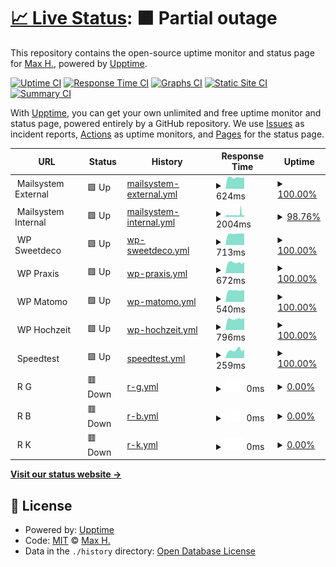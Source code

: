 # [📈 Live Status](https://status.haeckl-it.de): <!--live status--> **🟧 Partial outage**

This repository contains the open-source uptime monitor and status page for [Max H.](https://status.haeckl-it.de), powered by [Upptime](https://github.com/upptime/upptime).

[![Uptime CI](https://github.com/koj-co/upptime/workflows/Uptime%20CI/badge.svg)](https://github.com/koj-co/upptime/actions?query=workflow%3A%22Uptime+CI%22)
[![Response Time CI](https://github.com/koj-co/upptime/workflows/Response%20Time%20CI/badge.svg)](https://github.com/koj-co/upptime/actions?query=workflow%3A%22Response+Time+CI%22)
[![Graphs CI](https://github.com/koj-co/upptime/workflows/Graphs%20CI/badge.svg)](https://github.com/koj-co/upptime/actions?query=workflow%3A%22Graphs+CI%22)
[![Static Site CI](https://github.com/koj-co/upptime/workflows/Static%20Site%20CI/badge.svg)](https://github.com/koj-co/upptime/actions?query=workflow%3A%22Static+Site+CI%22)
[![Summary CI](https://github.com/koj-co/upptime/workflows/Summary%20CI/badge.svg)](https://github.com/koj-co/upptime/actions?query=workflow%3A%22Summary+CI%22)

With [Upptime](https://upptime.js.org), you can get your own unlimited and free uptime monitor and status page, powered entirely by a GitHub repository. We use [Issues](https://github.com/8ear/upptime/issues) as incident reports, [Actions](https://github.com/8ear/upptime/actions) as uptime monitors, and [Pages](https://status.haeckl-it.de) for the status page.

<!--start: status pages-->
<!-- This summary is generated by Upptime (https://github.com/upptime/upptime) -->
<!-- Do not edit this manually, your changes will be overwritten -->
<!-- prettier-ignore -->
| URL | Status | History | Response Time | Uptime |
| --- | ------ | ------- | ------------- | ------ |
| <img alt="" src="https://favicons.githubusercontent.com/null" height="13"> Mailsystem External | 🟩 Up | [mailsystem-external.yml](https://github.com/8ear/upptime/commits/HEAD/history/mailsystem-external.yml) | <details><summary><img alt="Response time graph" src="./graphs/mailsystem-external/response-time-week.png" height="20"> 624ms</summary><br><a href="https://status.haeckl-it.de/history/mailsystem-external"><img alt="Response time 721" src="https://img.shields.io/endpoint?url=https%3A%2F%2Fraw.githubusercontent.com%2F8ear%2Fupptime%2FHEAD%2Fapi%2Fmailsystem-external%2Fresponse-time.json"></a><br><a href="https://status.haeckl-it.de/history/mailsystem-external"><img alt="24-hour response time 671" src="https://img.shields.io/endpoint?url=https%3A%2F%2Fraw.githubusercontent.com%2F8ear%2Fupptime%2FHEAD%2Fapi%2Fmailsystem-external%2Fresponse-time-day.json"></a><br><a href="https://status.haeckl-it.de/history/mailsystem-external"><img alt="7-day response time 624" src="https://img.shields.io/endpoint?url=https%3A%2F%2Fraw.githubusercontent.com%2F8ear%2Fupptime%2FHEAD%2Fapi%2Fmailsystem-external%2Fresponse-time-week.json"></a><br><a href="https://status.haeckl-it.de/history/mailsystem-external"><img alt="30-day response time 688" src="https://img.shields.io/endpoint?url=https%3A%2F%2Fraw.githubusercontent.com%2F8ear%2Fupptime%2FHEAD%2Fapi%2Fmailsystem-external%2Fresponse-time-month.json"></a><br><a href="https://status.haeckl-it.de/history/mailsystem-external"><img alt="1-year response time 721" src="https://img.shields.io/endpoint?url=https%3A%2F%2Fraw.githubusercontent.com%2F8ear%2Fupptime%2FHEAD%2Fapi%2Fmailsystem-external%2Fresponse-time-year.json"></a></details> | <details><summary><a href="https://status.haeckl-it.de/history/mailsystem-external">100.00%</a></summary><a href="https://status.haeckl-it.de/history/mailsystem-external"><img alt="All-time uptime 99.94%" src="https://img.shields.io/endpoint?url=https%3A%2F%2Fraw.githubusercontent.com%2F8ear%2Fupptime%2FHEAD%2Fapi%2Fmailsystem-external%2Fuptime.json"></a><br><a href="https://status.haeckl-it.de/history/mailsystem-external"><img alt="24-hour uptime 100.00%" src="https://img.shields.io/endpoint?url=https%3A%2F%2Fraw.githubusercontent.com%2F8ear%2Fupptime%2FHEAD%2Fapi%2Fmailsystem-external%2Fuptime-day.json"></a><br><a href="https://status.haeckl-it.de/history/mailsystem-external"><img alt="7-day uptime 100.00%" src="https://img.shields.io/endpoint?url=https%3A%2F%2Fraw.githubusercontent.com%2F8ear%2Fupptime%2FHEAD%2Fapi%2Fmailsystem-external%2Fuptime-week.json"></a><br><a href="https://status.haeckl-it.de/history/mailsystem-external"><img alt="30-day uptime 99.95%" src="https://img.shields.io/endpoint?url=https%3A%2F%2Fraw.githubusercontent.com%2F8ear%2Fupptime%2FHEAD%2Fapi%2Fmailsystem-external%2Fuptime-month.json"></a><br><a href="https://status.haeckl-it.de/history/mailsystem-external"><img alt="1-year uptime 99.94%" src="https://img.shields.io/endpoint?url=https%3A%2F%2Fraw.githubusercontent.com%2F8ear%2Fupptime%2FHEAD%2Fapi%2Fmailsystem-external%2Fuptime-year.json"></a></details>
| <img alt="" src="https://favicons.githubusercontent.com/null" height="13"> Mailsystem Internal | 🟩 Up | [mailsystem-internal.yml](https://github.com/8ear/upptime/commits/HEAD/history/mailsystem-internal.yml) | <details><summary><img alt="Response time graph" src="./graphs/mailsystem-internal/response-time-week.png" height="20"> 2004ms</summary><br><a href="https://status.haeckl-it.de/history/mailsystem-internal"><img alt="Response time 6010" src="https://img.shields.io/endpoint?url=https%3A%2F%2Fraw.githubusercontent.com%2F8ear%2Fupptime%2FHEAD%2Fapi%2Fmailsystem-internal%2Fresponse-time.json"></a><br><a href="https://status.haeckl-it.de/history/mailsystem-internal"><img alt="24-hour response time 1480" src="https://img.shields.io/endpoint?url=https%3A%2F%2Fraw.githubusercontent.com%2F8ear%2Fupptime%2FHEAD%2Fapi%2Fmailsystem-internal%2Fresponse-time-day.json"></a><br><a href="https://status.haeckl-it.de/history/mailsystem-internal"><img alt="7-day response time 2004" src="https://img.shields.io/endpoint?url=https%3A%2F%2Fraw.githubusercontent.com%2F8ear%2Fupptime%2FHEAD%2Fapi%2Fmailsystem-internal%2Fresponse-time-week.json"></a><br><a href="https://status.haeckl-it.de/history/mailsystem-internal"><img alt="30-day response time 6620" src="https://img.shields.io/endpoint?url=https%3A%2F%2Fraw.githubusercontent.com%2F8ear%2Fupptime%2FHEAD%2Fapi%2Fmailsystem-internal%2Fresponse-time-month.json"></a><br><a href="https://status.haeckl-it.de/history/mailsystem-internal"><img alt="1-year response time 6010" src="https://img.shields.io/endpoint?url=https%3A%2F%2Fraw.githubusercontent.com%2F8ear%2Fupptime%2FHEAD%2Fapi%2Fmailsystem-internal%2Fresponse-time-year.json"></a></details> | <details><summary><a href="https://status.haeckl-it.de/history/mailsystem-internal">98.76%</a></summary><a href="https://status.haeckl-it.de/history/mailsystem-internal"><img alt="All-time uptime 90.73%" src="https://img.shields.io/endpoint?url=https%3A%2F%2Fraw.githubusercontent.com%2F8ear%2Fupptime%2FHEAD%2Fapi%2Fmailsystem-internal%2Fuptime.json"></a><br><a href="https://status.haeckl-it.de/history/mailsystem-internal"><img alt="24-hour uptime 96.89%" src="https://img.shields.io/endpoint?url=https%3A%2F%2Fraw.githubusercontent.com%2F8ear%2Fupptime%2FHEAD%2Fapi%2Fmailsystem-internal%2Fuptime-day.json"></a><br><a href="https://status.haeckl-it.de/history/mailsystem-internal"><img alt="7-day uptime 98.76%" src="https://img.shields.io/endpoint?url=https%3A%2F%2Fraw.githubusercontent.com%2F8ear%2Fupptime%2FHEAD%2Fapi%2Fmailsystem-internal%2Fuptime-week.json"></a><br><a href="https://status.haeckl-it.de/history/mailsystem-internal"><img alt="30-day uptime 92.64%" src="https://img.shields.io/endpoint?url=https%3A%2F%2Fraw.githubusercontent.com%2F8ear%2Fupptime%2FHEAD%2Fapi%2Fmailsystem-internal%2Fuptime-month.json"></a><br><a href="https://status.haeckl-it.de/history/mailsystem-internal"><img alt="1-year uptime 90.73%" src="https://img.shields.io/endpoint?url=https%3A%2F%2Fraw.githubusercontent.com%2F8ear%2Fupptime%2FHEAD%2Fapi%2Fmailsystem-internal%2Fuptime-year.json"></a></details>
| <img alt="" src="https://favicons.githubusercontent.com/null" height="13"> WP Sweetdeco | 🟩 Up | [wp-sweetdeco.yml](https://github.com/8ear/upptime/commits/HEAD/history/wp-sweetdeco.yml) | <details><summary><img alt="Response time graph" src="./graphs/wp-sweetdeco/response-time-week.png" height="20"> 713ms</summary><br><a href="https://status.haeckl-it.de/history/wp-sweetdeco"><img alt="Response time 695" src="https://img.shields.io/endpoint?url=https%3A%2F%2Fraw.githubusercontent.com%2F8ear%2Fupptime%2FHEAD%2Fapi%2Fwp-sweetdeco%2Fresponse-time.json"></a><br><a href="https://status.haeckl-it.de/history/wp-sweetdeco"><img alt="24-hour response time 700" src="https://img.shields.io/endpoint?url=https%3A%2F%2Fraw.githubusercontent.com%2F8ear%2Fupptime%2FHEAD%2Fapi%2Fwp-sweetdeco%2Fresponse-time-day.json"></a><br><a href="https://status.haeckl-it.de/history/wp-sweetdeco"><img alt="7-day response time 713" src="https://img.shields.io/endpoint?url=https%3A%2F%2Fraw.githubusercontent.com%2F8ear%2Fupptime%2FHEAD%2Fapi%2Fwp-sweetdeco%2Fresponse-time-week.json"></a><br><a href="https://status.haeckl-it.de/history/wp-sweetdeco"><img alt="30-day response time 699" src="https://img.shields.io/endpoint?url=https%3A%2F%2Fraw.githubusercontent.com%2F8ear%2Fupptime%2FHEAD%2Fapi%2Fwp-sweetdeco%2Fresponse-time-month.json"></a><br><a href="https://status.haeckl-it.de/history/wp-sweetdeco"><img alt="1-year response time 695" src="https://img.shields.io/endpoint?url=https%3A%2F%2Fraw.githubusercontent.com%2F8ear%2Fupptime%2FHEAD%2Fapi%2Fwp-sweetdeco%2Fresponse-time-year.json"></a></details> | <details><summary><a href="https://status.haeckl-it.de/history/wp-sweetdeco">100.00%</a></summary><a href="https://status.haeckl-it.de/history/wp-sweetdeco"><img alt="All-time uptime 99.92%" src="https://img.shields.io/endpoint?url=https%3A%2F%2Fraw.githubusercontent.com%2F8ear%2Fupptime%2FHEAD%2Fapi%2Fwp-sweetdeco%2Fuptime.json"></a><br><a href="https://status.haeckl-it.de/history/wp-sweetdeco"><img alt="24-hour uptime 100.00%" src="https://img.shields.io/endpoint?url=https%3A%2F%2Fraw.githubusercontent.com%2F8ear%2Fupptime%2FHEAD%2Fapi%2Fwp-sweetdeco%2Fuptime-day.json"></a><br><a href="https://status.haeckl-it.de/history/wp-sweetdeco"><img alt="7-day uptime 100.00%" src="https://img.shields.io/endpoint?url=https%3A%2F%2Fraw.githubusercontent.com%2F8ear%2Fupptime%2FHEAD%2Fapi%2Fwp-sweetdeco%2Fuptime-week.json"></a><br><a href="https://status.haeckl-it.de/history/wp-sweetdeco"><img alt="30-day uptime 99.95%" src="https://img.shields.io/endpoint?url=https%3A%2F%2Fraw.githubusercontent.com%2F8ear%2Fupptime%2FHEAD%2Fapi%2Fwp-sweetdeco%2Fuptime-month.json"></a><br><a href="https://status.haeckl-it.de/history/wp-sweetdeco"><img alt="1-year uptime 99.92%" src="https://img.shields.io/endpoint?url=https%3A%2F%2Fraw.githubusercontent.com%2F8ear%2Fupptime%2FHEAD%2Fapi%2Fwp-sweetdeco%2Fuptime-year.json"></a></details>
| <img alt="" src="https://favicons.githubusercontent.com/null" height="13"> WP Praxis | 🟩 Up | [wp-praxis.yml](https://github.com/8ear/upptime/commits/HEAD/history/wp-praxis.yml) | <details><summary><img alt="Response time graph" src="./graphs/wp-praxis/response-time-week.png" height="20"> 672ms</summary><br><a href="https://status.haeckl-it.de/history/wp-praxis"><img alt="Response time 660" src="https://img.shields.io/endpoint?url=https%3A%2F%2Fraw.githubusercontent.com%2F8ear%2Fupptime%2FHEAD%2Fapi%2Fwp-praxis%2Fresponse-time.json"></a><br><a href="https://status.haeckl-it.de/history/wp-praxis"><img alt="24-hour response time 677" src="https://img.shields.io/endpoint?url=https%3A%2F%2Fraw.githubusercontent.com%2F8ear%2Fupptime%2FHEAD%2Fapi%2Fwp-praxis%2Fresponse-time-day.json"></a><br><a href="https://status.haeckl-it.de/history/wp-praxis"><img alt="7-day response time 672" src="https://img.shields.io/endpoint?url=https%3A%2F%2Fraw.githubusercontent.com%2F8ear%2Fupptime%2FHEAD%2Fapi%2Fwp-praxis%2Fresponse-time-week.json"></a><br><a href="https://status.haeckl-it.de/history/wp-praxis"><img alt="30-day response time 674" src="https://img.shields.io/endpoint?url=https%3A%2F%2Fraw.githubusercontent.com%2F8ear%2Fupptime%2FHEAD%2Fapi%2Fwp-praxis%2Fresponse-time-month.json"></a><br><a href="https://status.haeckl-it.de/history/wp-praxis"><img alt="1-year response time 660" src="https://img.shields.io/endpoint?url=https%3A%2F%2Fraw.githubusercontent.com%2F8ear%2Fupptime%2FHEAD%2Fapi%2Fwp-praxis%2Fresponse-time-year.json"></a></details> | <details><summary><a href="https://status.haeckl-it.de/history/wp-praxis">100.00%</a></summary><a href="https://status.haeckl-it.de/history/wp-praxis"><img alt="All-time uptime 99.96%" src="https://img.shields.io/endpoint?url=https%3A%2F%2Fraw.githubusercontent.com%2F8ear%2Fupptime%2FHEAD%2Fapi%2Fwp-praxis%2Fuptime.json"></a><br><a href="https://status.haeckl-it.de/history/wp-praxis"><img alt="24-hour uptime 100.00%" src="https://img.shields.io/endpoint?url=https%3A%2F%2Fraw.githubusercontent.com%2F8ear%2Fupptime%2FHEAD%2Fapi%2Fwp-praxis%2Fuptime-day.json"></a><br><a href="https://status.haeckl-it.de/history/wp-praxis"><img alt="7-day uptime 100.00%" src="https://img.shields.io/endpoint?url=https%3A%2F%2Fraw.githubusercontent.com%2F8ear%2Fupptime%2FHEAD%2Fapi%2Fwp-praxis%2Fuptime-week.json"></a><br><a href="https://status.haeckl-it.de/history/wp-praxis"><img alt="30-day uptime 99.95%" src="https://img.shields.io/endpoint?url=https%3A%2F%2Fraw.githubusercontent.com%2F8ear%2Fupptime%2FHEAD%2Fapi%2Fwp-praxis%2Fuptime-month.json"></a><br><a href="https://status.haeckl-it.de/history/wp-praxis"><img alt="1-year uptime 99.96%" src="https://img.shields.io/endpoint?url=https%3A%2F%2Fraw.githubusercontent.com%2F8ear%2Fupptime%2FHEAD%2Fapi%2Fwp-praxis%2Fuptime-year.json"></a></details>
| <img alt="" src="https://favicons.githubusercontent.com/null" height="13"> WP Matomo | 🟩 Up | [wp-matomo.yml](https://github.com/8ear/upptime/commits/HEAD/history/wp-matomo.yml) | <details><summary><img alt="Response time graph" src="./graphs/wp-matomo/response-time-week.png" height="20"> 540ms</summary><br><a href="https://status.haeckl-it.de/history/wp-matomo"><img alt="Response time 517" src="https://img.shields.io/endpoint?url=https%3A%2F%2Fraw.githubusercontent.com%2F8ear%2Fupptime%2FHEAD%2Fapi%2Fwp-matomo%2Fresponse-time.json"></a><br><a href="https://status.haeckl-it.de/history/wp-matomo"><img alt="24-hour response time 489" src="https://img.shields.io/endpoint?url=https%3A%2F%2Fraw.githubusercontent.com%2F8ear%2Fupptime%2FHEAD%2Fapi%2Fwp-matomo%2Fresponse-time-day.json"></a><br><a href="https://status.haeckl-it.de/history/wp-matomo"><img alt="7-day response time 540" src="https://img.shields.io/endpoint?url=https%3A%2F%2Fraw.githubusercontent.com%2F8ear%2Fupptime%2FHEAD%2Fapi%2Fwp-matomo%2Fresponse-time-week.json"></a><br><a href="https://status.haeckl-it.de/history/wp-matomo"><img alt="30-day response time 529" src="https://img.shields.io/endpoint?url=https%3A%2F%2Fraw.githubusercontent.com%2F8ear%2Fupptime%2FHEAD%2Fapi%2Fwp-matomo%2Fresponse-time-month.json"></a><br><a href="https://status.haeckl-it.de/history/wp-matomo"><img alt="1-year response time 517" src="https://img.shields.io/endpoint?url=https%3A%2F%2Fraw.githubusercontent.com%2F8ear%2Fupptime%2FHEAD%2Fapi%2Fwp-matomo%2Fresponse-time-year.json"></a></details> | <details><summary><a href="https://status.haeckl-it.de/history/wp-matomo">100.00%</a></summary><a href="https://status.haeckl-it.de/history/wp-matomo"><img alt="All-time uptime 99.98%" src="https://img.shields.io/endpoint?url=https%3A%2F%2Fraw.githubusercontent.com%2F8ear%2Fupptime%2FHEAD%2Fapi%2Fwp-matomo%2Fuptime.json"></a><br><a href="https://status.haeckl-it.de/history/wp-matomo"><img alt="24-hour uptime 100.00%" src="https://img.shields.io/endpoint?url=https%3A%2F%2Fraw.githubusercontent.com%2F8ear%2Fupptime%2FHEAD%2Fapi%2Fwp-matomo%2Fuptime-day.json"></a><br><a href="https://status.haeckl-it.de/history/wp-matomo"><img alt="7-day uptime 100.00%" src="https://img.shields.io/endpoint?url=https%3A%2F%2Fraw.githubusercontent.com%2F8ear%2Fupptime%2FHEAD%2Fapi%2Fwp-matomo%2Fuptime-week.json"></a><br><a href="https://status.haeckl-it.de/history/wp-matomo"><img alt="30-day uptime 99.95%" src="https://img.shields.io/endpoint?url=https%3A%2F%2Fraw.githubusercontent.com%2F8ear%2Fupptime%2FHEAD%2Fapi%2Fwp-matomo%2Fuptime-month.json"></a><br><a href="https://status.haeckl-it.de/history/wp-matomo"><img alt="1-year uptime 99.98%" src="https://img.shields.io/endpoint?url=https%3A%2F%2Fraw.githubusercontent.com%2F8ear%2Fupptime%2FHEAD%2Fapi%2Fwp-matomo%2Fuptime-year.json"></a></details>
| <img alt="" src="https://favicons.githubusercontent.com/null" height="13"> WP Hochzeit | 🟩 Up | [wp-hochzeit.yml](https://github.com/8ear/upptime/commits/HEAD/history/wp-hochzeit.yml) | <details><summary><img alt="Response time graph" src="./graphs/wp-hochzeit/response-time-week.png" height="20"> 796ms</summary><br><a href="https://status.haeckl-it.de/history/wp-hochzeit"><img alt="Response time 822" src="https://img.shields.io/endpoint?url=https%3A%2F%2Fraw.githubusercontent.com%2F8ear%2Fupptime%2FHEAD%2Fapi%2Fwp-hochzeit%2Fresponse-time.json"></a><br><a href="https://status.haeckl-it.de/history/wp-hochzeit"><img alt="24-hour response time 848" src="https://img.shields.io/endpoint?url=https%3A%2F%2Fraw.githubusercontent.com%2F8ear%2Fupptime%2FHEAD%2Fapi%2Fwp-hochzeit%2Fresponse-time-day.json"></a><br><a href="https://status.haeckl-it.de/history/wp-hochzeit"><img alt="7-day response time 796" src="https://img.shields.io/endpoint?url=https%3A%2F%2Fraw.githubusercontent.com%2F8ear%2Fupptime%2FHEAD%2Fapi%2Fwp-hochzeit%2Fresponse-time-week.json"></a><br><a href="https://status.haeckl-it.de/history/wp-hochzeit"><img alt="30-day response time 907" src="https://img.shields.io/endpoint?url=https%3A%2F%2Fraw.githubusercontent.com%2F8ear%2Fupptime%2FHEAD%2Fapi%2Fwp-hochzeit%2Fresponse-time-month.json"></a><br><a href="https://status.haeckl-it.de/history/wp-hochzeit"><img alt="1-year response time 822" src="https://img.shields.io/endpoint?url=https%3A%2F%2Fraw.githubusercontent.com%2F8ear%2Fupptime%2FHEAD%2Fapi%2Fwp-hochzeit%2Fresponse-time-year.json"></a></details> | <details><summary><a href="https://status.haeckl-it.de/history/wp-hochzeit">100.00%</a></summary><a href="https://status.haeckl-it.de/history/wp-hochzeit"><img alt="All-time uptime 95.92%" src="https://img.shields.io/endpoint?url=https%3A%2F%2Fraw.githubusercontent.com%2F8ear%2Fupptime%2FHEAD%2Fapi%2Fwp-hochzeit%2Fuptime.json"></a><br><a href="https://status.haeckl-it.de/history/wp-hochzeit"><img alt="24-hour uptime 100.00%" src="https://img.shields.io/endpoint?url=https%3A%2F%2Fraw.githubusercontent.com%2F8ear%2Fupptime%2FHEAD%2Fapi%2Fwp-hochzeit%2Fuptime-day.json"></a><br><a href="https://status.haeckl-it.de/history/wp-hochzeit"><img alt="7-day uptime 100.00%" src="https://img.shields.io/endpoint?url=https%3A%2F%2Fraw.githubusercontent.com%2F8ear%2Fupptime%2FHEAD%2Fapi%2Fwp-hochzeit%2Fuptime-week.json"></a><br><a href="https://status.haeckl-it.de/history/wp-hochzeit"><img alt="30-day uptime 99.95%" src="https://img.shields.io/endpoint?url=https%3A%2F%2Fraw.githubusercontent.com%2F8ear%2Fupptime%2FHEAD%2Fapi%2Fwp-hochzeit%2Fuptime-month.json"></a><br><a href="https://status.haeckl-it.de/history/wp-hochzeit"><img alt="1-year uptime 95.92%" src="https://img.shields.io/endpoint?url=https%3A%2F%2Fraw.githubusercontent.com%2F8ear%2Fupptime%2FHEAD%2Fapi%2Fwp-hochzeit%2Fuptime-year.json"></a></details>
| <img alt="" src="https://favicons.githubusercontent.com/null" height="13"> Speedtest | 🟩 Up | [speedtest.yml](https://github.com/8ear/upptime/commits/HEAD/history/speedtest.yml) | <details><summary><img alt="Response time graph" src="./graphs/speedtest/response-time-week.png" height="20"> 259ms</summary><br><a href="https://status.haeckl-it.de/history/speedtest"><img alt="Response time 290" src="https://img.shields.io/endpoint?url=https%3A%2F%2Fraw.githubusercontent.com%2F8ear%2Fupptime%2FHEAD%2Fapi%2Fspeedtest%2Fresponse-time.json"></a><br><a href="https://status.haeckl-it.de/history/speedtest"><img alt="24-hour response time 246" src="https://img.shields.io/endpoint?url=https%3A%2F%2Fraw.githubusercontent.com%2F8ear%2Fupptime%2FHEAD%2Fapi%2Fspeedtest%2Fresponse-time-day.json"></a><br><a href="https://status.haeckl-it.de/history/speedtest"><img alt="7-day response time 259" src="https://img.shields.io/endpoint?url=https%3A%2F%2Fraw.githubusercontent.com%2F8ear%2Fupptime%2FHEAD%2Fapi%2Fspeedtest%2Fresponse-time-week.json"></a><br><a href="https://status.haeckl-it.de/history/speedtest"><img alt="30-day response time 277" src="https://img.shields.io/endpoint?url=https%3A%2F%2Fraw.githubusercontent.com%2F8ear%2Fupptime%2FHEAD%2Fapi%2Fspeedtest%2Fresponse-time-month.json"></a><br><a href="https://status.haeckl-it.de/history/speedtest"><img alt="1-year response time 290" src="https://img.shields.io/endpoint?url=https%3A%2F%2Fraw.githubusercontent.com%2F8ear%2Fupptime%2FHEAD%2Fapi%2Fspeedtest%2Fresponse-time-year.json"></a></details> | <details><summary><a href="https://status.haeckl-it.de/history/speedtest">100.00%</a></summary><a href="https://status.haeckl-it.de/history/speedtest"><img alt="All-time uptime 99.98%" src="https://img.shields.io/endpoint?url=https%3A%2F%2Fraw.githubusercontent.com%2F8ear%2Fupptime%2FHEAD%2Fapi%2Fspeedtest%2Fuptime.json"></a><br><a href="https://status.haeckl-it.de/history/speedtest"><img alt="24-hour uptime 100.00%" src="https://img.shields.io/endpoint?url=https%3A%2F%2Fraw.githubusercontent.com%2F8ear%2Fupptime%2FHEAD%2Fapi%2Fspeedtest%2Fuptime-day.json"></a><br><a href="https://status.haeckl-it.de/history/speedtest"><img alt="7-day uptime 100.00%" src="https://img.shields.io/endpoint?url=https%3A%2F%2Fraw.githubusercontent.com%2F8ear%2Fupptime%2FHEAD%2Fapi%2Fspeedtest%2Fuptime-week.json"></a><br><a href="https://status.haeckl-it.de/history/speedtest"><img alt="30-day uptime 99.95%" src="https://img.shields.io/endpoint?url=https%3A%2F%2Fraw.githubusercontent.com%2F8ear%2Fupptime%2FHEAD%2Fapi%2Fspeedtest%2Fuptime-month.json"></a><br><a href="https://status.haeckl-it.de/history/speedtest"><img alt="1-year uptime 99.98%" src="https://img.shields.io/endpoint?url=https%3A%2F%2Fraw.githubusercontent.com%2F8ear%2Fupptime%2FHEAD%2Fapi%2Fspeedtest%2Fuptime-year.json"></a></details>
| <img alt="" src="https://favicons.githubusercontent.com/null" height="13"> R G | 🟥 Down | [r-g.yml](https://github.com/8ear/upptime/commits/HEAD/history/r-g.yml) | <details><summary><img alt="Response time graph" src="./graphs/r-g/response-time-week.png" height="20"> 0ms</summary><br><a href="https://status.haeckl-it.de/history/r-g"><img alt="Response time 0" src="https://img.shields.io/endpoint?url=https%3A%2F%2Fraw.githubusercontent.com%2F8ear%2Fupptime%2FHEAD%2Fapi%2Fr-g%2Fresponse-time.json"></a><br><a href="https://status.haeckl-it.de/history/r-g"><img alt="24-hour response time 0" src="https://img.shields.io/endpoint?url=https%3A%2F%2Fraw.githubusercontent.com%2F8ear%2Fupptime%2FHEAD%2Fapi%2Fr-g%2Fresponse-time-day.json"></a><br><a href="https://status.haeckl-it.de/history/r-g"><img alt="7-day response time 0" src="https://img.shields.io/endpoint?url=https%3A%2F%2Fraw.githubusercontent.com%2F8ear%2Fupptime%2FHEAD%2Fapi%2Fr-g%2Fresponse-time-week.json"></a><br><a href="https://status.haeckl-it.de/history/r-g"><img alt="30-day response time 0" src="https://img.shields.io/endpoint?url=https%3A%2F%2Fraw.githubusercontent.com%2F8ear%2Fupptime%2FHEAD%2Fapi%2Fr-g%2Fresponse-time-month.json"></a><br><a href="https://status.haeckl-it.de/history/r-g"><img alt="1-year response time 0" src="https://img.shields.io/endpoint?url=https%3A%2F%2Fraw.githubusercontent.com%2F8ear%2Fupptime%2FHEAD%2Fapi%2Fr-g%2Fresponse-time-year.json"></a></details> | <details><summary><a href="https://status.haeckl-it.de/history/r-g">0.00%</a></summary><a href="https://status.haeckl-it.de/history/r-g"><img alt="All-time uptime 0.00%" src="https://img.shields.io/endpoint?url=https%3A%2F%2Fraw.githubusercontent.com%2F8ear%2Fupptime%2FHEAD%2Fapi%2Fr-g%2Fuptime.json"></a><br><a href="https://status.haeckl-it.de/history/r-g"><img alt="24-hour uptime 0.00%" src="https://img.shields.io/endpoint?url=https%3A%2F%2Fraw.githubusercontent.com%2F8ear%2Fupptime%2FHEAD%2Fapi%2Fr-g%2Fuptime-day.json"></a><br><a href="https://status.haeckl-it.de/history/r-g"><img alt="7-day uptime 0.00%" src="https://img.shields.io/endpoint?url=https%3A%2F%2Fraw.githubusercontent.com%2F8ear%2Fupptime%2FHEAD%2Fapi%2Fr-g%2Fuptime-week.json"></a><br><a href="https://status.haeckl-it.de/history/r-g"><img alt="30-day uptime 7.96%" src="https://img.shields.io/endpoint?url=https%3A%2F%2Fraw.githubusercontent.com%2F8ear%2Fupptime%2FHEAD%2Fapi%2Fr-g%2Fuptime-month.json"></a><br><a href="https://status.haeckl-it.de/history/r-g"><img alt="1-year uptime 0.00%" src="https://img.shields.io/endpoint?url=https%3A%2F%2Fraw.githubusercontent.com%2F8ear%2Fupptime%2FHEAD%2Fapi%2Fr-g%2Fuptime-year.json"></a></details>
| <img alt="" src="https://favicons.githubusercontent.com/null" height="13"> R B | 🟥 Down | [r-b.yml](https://github.com/8ear/upptime/commits/HEAD/history/r-b.yml) | <details><summary><img alt="Response time graph" src="./graphs/r-b/response-time-week.png" height="20"> 0ms</summary><br><a href="https://status.haeckl-it.de/history/r-b"><img alt="Response time 0" src="https://img.shields.io/endpoint?url=https%3A%2F%2Fraw.githubusercontent.com%2F8ear%2Fupptime%2FHEAD%2Fapi%2Fr-b%2Fresponse-time.json"></a><br><a href="https://status.haeckl-it.de/history/r-b"><img alt="24-hour response time 0" src="https://img.shields.io/endpoint?url=https%3A%2F%2Fraw.githubusercontent.com%2F8ear%2Fupptime%2FHEAD%2Fapi%2Fr-b%2Fresponse-time-day.json"></a><br><a href="https://status.haeckl-it.de/history/r-b"><img alt="7-day response time 0" src="https://img.shields.io/endpoint?url=https%3A%2F%2Fraw.githubusercontent.com%2F8ear%2Fupptime%2FHEAD%2Fapi%2Fr-b%2Fresponse-time-week.json"></a><br><a href="https://status.haeckl-it.de/history/r-b"><img alt="30-day response time 0" src="https://img.shields.io/endpoint?url=https%3A%2F%2Fraw.githubusercontent.com%2F8ear%2Fupptime%2FHEAD%2Fapi%2Fr-b%2Fresponse-time-month.json"></a><br><a href="https://status.haeckl-it.de/history/r-b"><img alt="1-year response time 0" src="https://img.shields.io/endpoint?url=https%3A%2F%2Fraw.githubusercontent.com%2F8ear%2Fupptime%2FHEAD%2Fapi%2Fr-b%2Fresponse-time-year.json"></a></details> | <details><summary><a href="https://status.haeckl-it.de/history/r-b">0.00%</a></summary><a href="https://status.haeckl-it.de/history/r-b"><img alt="All-time uptime 0.00%" src="https://img.shields.io/endpoint?url=https%3A%2F%2Fraw.githubusercontent.com%2F8ear%2Fupptime%2FHEAD%2Fapi%2Fr-b%2Fuptime.json"></a><br><a href="https://status.haeckl-it.de/history/r-b"><img alt="24-hour uptime 0.00%" src="https://img.shields.io/endpoint?url=https%3A%2F%2Fraw.githubusercontent.com%2F8ear%2Fupptime%2FHEAD%2Fapi%2Fr-b%2Fuptime-day.json"></a><br><a href="https://status.haeckl-it.de/history/r-b"><img alt="7-day uptime 0.00%" src="https://img.shields.io/endpoint?url=https%3A%2F%2Fraw.githubusercontent.com%2F8ear%2Fupptime%2FHEAD%2Fapi%2Fr-b%2Fuptime-week.json"></a><br><a href="https://status.haeckl-it.de/history/r-b"><img alt="30-day uptime 7.96%" src="https://img.shields.io/endpoint?url=https%3A%2F%2Fraw.githubusercontent.com%2F8ear%2Fupptime%2FHEAD%2Fapi%2Fr-b%2Fuptime-month.json"></a><br><a href="https://status.haeckl-it.de/history/r-b"><img alt="1-year uptime 0.00%" src="https://img.shields.io/endpoint?url=https%3A%2F%2Fraw.githubusercontent.com%2F8ear%2Fupptime%2FHEAD%2Fapi%2Fr-b%2Fuptime-year.json"></a></details>
| <img alt="" src="https://favicons.githubusercontent.com/null" height="13"> R K | 🟥 Down | [r-k.yml](https://github.com/8ear/upptime/commits/HEAD/history/r-k.yml) | <details><summary><img alt="Response time graph" src="./graphs/r-k/response-time-week.png" height="20"> 0ms</summary><br><a href="https://status.haeckl-it.de/history/r-k"><img alt="Response time 0" src="https://img.shields.io/endpoint?url=https%3A%2F%2Fraw.githubusercontent.com%2F8ear%2Fupptime%2FHEAD%2Fapi%2Fr-k%2Fresponse-time.json"></a><br><a href="https://status.haeckl-it.de/history/r-k"><img alt="24-hour response time 0" src="https://img.shields.io/endpoint?url=https%3A%2F%2Fraw.githubusercontent.com%2F8ear%2Fupptime%2FHEAD%2Fapi%2Fr-k%2Fresponse-time-day.json"></a><br><a href="https://status.haeckl-it.de/history/r-k"><img alt="7-day response time 0" src="https://img.shields.io/endpoint?url=https%3A%2F%2Fraw.githubusercontent.com%2F8ear%2Fupptime%2FHEAD%2Fapi%2Fr-k%2Fresponse-time-week.json"></a><br><a href="https://status.haeckl-it.de/history/r-k"><img alt="30-day response time 0" src="https://img.shields.io/endpoint?url=https%3A%2F%2Fraw.githubusercontent.com%2F8ear%2Fupptime%2FHEAD%2Fapi%2Fr-k%2Fresponse-time-month.json"></a><br><a href="https://status.haeckl-it.de/history/r-k"><img alt="1-year response time 0" src="https://img.shields.io/endpoint?url=https%3A%2F%2Fraw.githubusercontent.com%2F8ear%2Fupptime%2FHEAD%2Fapi%2Fr-k%2Fresponse-time-year.json"></a></details> | <details><summary><a href="https://status.haeckl-it.de/history/r-k">0.00%</a></summary><a href="https://status.haeckl-it.de/history/r-k"><img alt="All-time uptime 0.00%" src="https://img.shields.io/endpoint?url=https%3A%2F%2Fraw.githubusercontent.com%2F8ear%2Fupptime%2FHEAD%2Fapi%2Fr-k%2Fuptime.json"></a><br><a href="https://status.haeckl-it.de/history/r-k"><img alt="24-hour uptime 0.00%" src="https://img.shields.io/endpoint?url=https%3A%2F%2Fraw.githubusercontent.com%2F8ear%2Fupptime%2FHEAD%2Fapi%2Fr-k%2Fuptime-day.json"></a><br><a href="https://status.haeckl-it.de/history/r-k"><img alt="7-day uptime 0.00%" src="https://img.shields.io/endpoint?url=https%3A%2F%2Fraw.githubusercontent.com%2F8ear%2Fupptime%2FHEAD%2Fapi%2Fr-k%2Fuptime-week.json"></a><br><a href="https://status.haeckl-it.de/history/r-k"><img alt="30-day uptime 7.96%" src="https://img.shields.io/endpoint?url=https%3A%2F%2Fraw.githubusercontent.com%2F8ear%2Fupptime%2FHEAD%2Fapi%2Fr-k%2Fuptime-month.json"></a><br><a href="https://status.haeckl-it.de/history/r-k"><img alt="1-year uptime 0.00%" src="https://img.shields.io/endpoint?url=https%3A%2F%2Fraw.githubusercontent.com%2F8ear%2Fupptime%2FHEAD%2Fapi%2Fr-k%2Fuptime-year.json"></a></details>

<!--end: status pages-->

[**Visit our status website →**](https://status.haeckl-it.de)

## 📄 License

- Powered by: [Upptime](https://github.com/upptime/upptime)
- Code: [MIT](./LICENSE) © [Max H.](https://status.haeckl-it.de)
- Data in the `./history` directory: [Open Database License](https://opendatacommons.org/licenses/odbl/1-0/)
